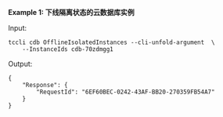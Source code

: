 **Example 1: 下线隔离状态的云数据库实例**



Input: 

```
tccli cdb OfflineIsolatedInstances --cli-unfold-argument  \
    --InstanceIds cdb-70zdmgg1
```

Output: 
```
{
    "Response": {
        "RequestId": "6EF60BEC-0242-43AF-BB20-270359FB54A7"
    }
}
```

